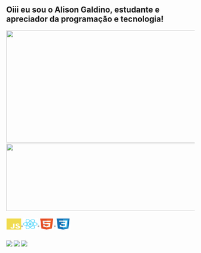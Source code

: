 ## Oiii eu sou o Alison Galdino, estudante e apreciador da programação e tecnologia!
<div align="left">
  <a href="https://github.com/Alisongaldino">
  <img height="300em" width="700" src="https://github-readme-stats.vercel.app/api?username=Alisongaldino&show_icons=true&theme=dark&include_all_commits=true&count_private=true"/>
    </div>
  
 <div align="right">
  <img height="180em" width="900" src="https://github-readme-stats.vercel.app/api/top-langs/?username=Alisongaldino&layout=compact&langs_count=7&theme=dark"/>
</div>
<div style="display: inline_block"><br>
  <img align="center" alt="Rafa-Js" height="30" width="40" src="https://raw.githubusercontent.com/devicons/devicon/master/icons/javascript/javascript-plain.svg">
   <img align="center" alt="Rafa-React" height="30" width="40" src="https://raw.githubusercontent.com/devicons/devicon/master/icons/react/react-original.svg">
  <img align="center" alt="Rafa-HTML" height="30" width="40" src="https://raw.githubusercontent.com/devicons/devicon/master/icons/html5/html5-original.svg">
  <img align="center" alt="Rafa-CSS" height="30" width="40" src="https://raw.githubusercontent.com/devicons/devicon/master/icons/css3/css3-original.svg">
 
</div>
  
  ##
 
<div> 
 
  <a href="https://www.instagram.com/alison_gsd/" target="_blank"><img src="https://img.shields.io/badge/-Instagram-%0DBD8B?style=for-the-badge&logo=instagram&logoColor=white" target="_blank"></a>
   <a href = "https://mail.google.com/mail/u/0/?tab=rm&ogbl#inbox"><img src="https://img.shields.io/badge/-Gmail-%23333?style=for-the-badge&logo=gmail&logoColor=white" target="_blank"></a>
  <a href="https://www.linkedin.com/in/alison-galdino/" target="_blank"><img src="https://img.shields.io/badge/-LinkedIn-%230077B5?style=for-the-badge&logo=linkedin&logoColor=white" target="_blank"></a> 
 

 
</div>
